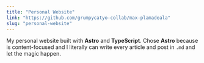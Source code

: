```yaml
---
title: "Personal Website"
link: "https://github.com/grumpycatyo-collab/max-plamadeala"
slug: "personal-website"
---
```


My personal website built with **Astro** and **TypeScript**. Chose **Astro** because is content-focused and I literally can write every article and post in `.md` and let the magic happen.